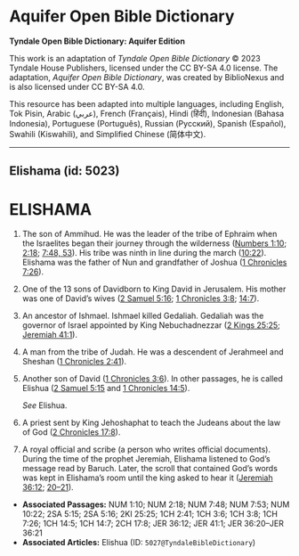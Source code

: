 # Aquifer Open Bible Dictionary

**Tyndale Open Bible Dictionary: Aquifer Edition**

This work is an adaptation of *Tyndale Open Bible Dictionary* © 2023 Tyndale House Publishers, licensed under the CC BY\-SA 4\.0 license. The adaptation, *Aquifer Open Bible Dictionary*, was created by BiblioNexus and is also licensed under CC BY\-SA 4\.0\.

This resource has been adapted into multiple languages, including English, Tok Pisin, Arabic (عربي), French (Français), Hindi (हिंदी), Indonesian (Bahasa Indonesia), Portuguese (Português), Russian (Русский), Spanish (Español), Swahili (Kiswahili), and Simplified Chinese (简体中文).



--------------------------------

## Elishama (id: 5023)

ELISHAMA
========

1. The son of Ammihud. He was the leader of the tribe of Ephraim when the Israelites began their journey through the wilderness ([Numbers 1:10](https://ref.ly/Num1:10); [2:18](https://ref.ly/Num2:18); [7:48, 53](https://ref.ly/Num7:48,Num7:53)). His tribe was ninth in line during the march ([10:22](https://ref.ly/Num10:22)). Elishama was the father of Nun and grandfather of Joshua ([1 Chronicles 7:26](https://ref.ly/1Chr7:26)).
2. One of the 13 sons of Davidborn to King David in Jerusalem. His mother was one of David’s wives ([2 Samuel 5:16](https://ref.ly/2Sam5:16); [1 Chronicles 3:8](https://ref.ly/1Chr3:8); [14:7](https://ref.ly/1Chr14:7)).
3. An ancestor of Ishmael. Ishmael killed Gedaliah. Gedaliah was the governor of Israel appointed by King Nebuchadnezzar ([2 Kings 25:25](https://ref.ly/2Kgs25:25); [Jeremiah 41:1](https://ref.ly/Jer41:1)).
4. A man from the tribe of Judah. He was a descendent of Jerahmeel and Sheshan ([1 Chronicles 2:41](https://ref.ly/1Chr2:41)).
5. Another son of David ([1 Chronicles 3:6](https://ref.ly/1Chr3:6)). In other passages, he is called Elishua ([2 Samuel 5:15](https://ref.ly/2Sam5:15) and [1 Chronicles 14:5](https://ref.ly/1Chr14:5)).

    *See* Elishua.

6. A priest sent by King Jehoshaphat to teach the Judeans about the law of God ([2 Chronicles 17:8](https://ref.ly/2Chr17:8)).
7. A royal official and scribe (a person who writes official documents). During the time of the prophet Jeremiah, Elishama listened to God’s message read by Baruch. Later, the scroll that contained God’s words was kept in Elishama’s room until the king asked to hear it ([Jeremiah 36:12](https://ref.ly/Jer36:12); [20–21](https://ref.ly/Jer36:20-Jer36:21)).

* **Associated Passages:** NUM 1:10; NUM 2:18; NUM 7:48; NUM 7:53; NUM 10:22; 2SA 5:15; 2SA 5:16; 2KI 25:25; 1CH 2:41; 1CH 3:6; 1CH 3:8; 1CH 7:26; 1CH 14:5; 1CH 14:7; 2CH 17:8; JER 36:12; JER 41:1; JER 36:20–JER 36:21
* **Associated Articles:** Elishua (ID: `5027@TyndaleBibleDictionary`)

